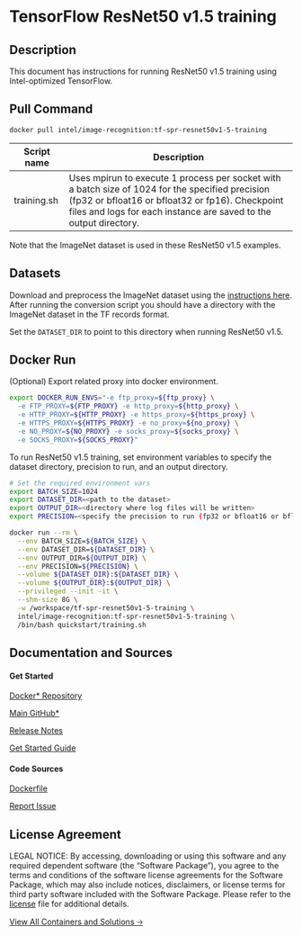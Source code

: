 # TensorFlow ResNet50 v1.5 training

## Description
This document has instructions for running ResNet50 v1.5 training using Intel-optimized TensorFlow.

## Pull Command
```
docker pull intel/image-recognition:tf-spr-resnet50v1-5-training
```

<table>
   <thead>
      <tr>
         <th>Script name</th>
         <th>Description</th>
      </tr>
   </thead>
   <tbody>
      <tr>
         <td>training.sh</td>
         <td>Uses mpirun to execute 1 process per socket with a batch size of 1024 for the specified precision (fp32 or bfloat16 or bfloat32 or fp16). Checkpoint files and logs for each instance are saved to the output directory.</td>
      </tr>
   </tbody>
</table>

Note that the ImageNet dataset is used in these ResNet50 v1.5 examples.

## Datasets
Download and preprocess the ImageNet dataset using the [instructions here](https://github.com/IntelAI/models/blob/master/datasets/imagenet/README.md).
After running the conversion script you should have a directory with the
ImageNet dataset in the TF records format.

Set the `DATASET_DIR` to point to this directory when running ResNet50 v1.5.

## Docker Run
(Optional) Export related proxy into docker environment.
```bash
export DOCKER_RUN_ENVS="-e ftp_proxy=${ftp_proxy} \
  -e FTP_PROXY=${FTP_PROXY} -e http_proxy=${http_proxy} \
  -e HTTP_PROXY=${HTTP_PROXY} -e https_proxy=${https_proxy} \
  -e HTTPS_PROXY=${HTTPS_PROXY} -e no_proxy=${no_proxy} \
  -e NO_PROXY=${NO_PROXY} -e socks_proxy=${socks_proxy} \
  -e SOCKS_PROXY=${SOCKS_PROXY}"
```

To run ResNet50 v1.5 training, set environment variables to specify the dataset directory, precision to run, and an output directory. 
```bash
# Set the required environment vars
export BATCH_SIZE=1024
export DATASET_DIR=<path to the dataset>
export OUTPUT_DIR=<directory where log files will be written>
export PRECISION=<specify the precision to run (fp32 or bfloat16 or bfloat32 or fp16)>

docker run --rm \
  --env BATCH_SIZE=${BATCH_SIZE} \
  --env DATASET_DIR=${DATASET_DIR} \
  --env OUTPUT_DIR=${OUTPUT_DIR} \
  --env PRECISION=${PRECISION} \
  --volume ${DATASET_DIR}:${DATASET_DIR} \
  --volume ${OUTPUT_DIR}:${OUTPUT_DIR} \
  --privileged --init -it \
  --shm-size 8G \
  -w /workspace/tf-spr-resnet50v1-5-training \
  intel/image-recognition:tf-spr-resnet50v1-5-training \
  /bin/bash quickstart/training.sh
```

## Documentation and Sources
#### Get Started​
[Docker* Repository](https://hub.docker.com/r/intel/image-recognition)

[Main GitHub*](https://github.com/IntelAI/models)

[Release Notes](https://github.com/IntelAI/models/releases)

[Get Started Guide](https://github.com/IntelAI/models/blob/master/quickstart/image_recognition/tensorflow/resnet50v1_5/training/cpu/README_SPR_DEV_CAT.md)

#### Code Sources
[Dockerfile](https://github.com/IntelAI/models/tree/master/dockerfiles/tensorflow)

[Report Issue](https://community.intel.com/t5/Intel-Optimized-AI-Frameworks/bd-p/optimized-ai-frameworks)

## License Agreement
LEGAL NOTICE: By accessing, downloading or using this software and any required dependent software (the “Software Package”), you agree to the terms and conditions of the software license agreements for the Software Package, which may also include notices, disclaimers, or license terms for third party software included with the Software Package. Please refer to the [license](https://github.com/IntelAI/models/tree/master/third_party) file for additional details.

[View All Containers and Solutions 🡢](https://www.intel.com/content/www/us/en/developer/tools/software-catalog/containers.html?s=Newest)
